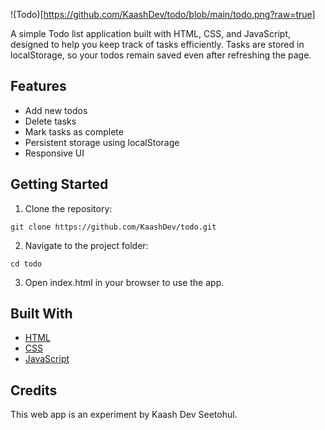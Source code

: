 !(Todo)[https://github.com/KaashDev/todo/blob/main/todo.png?raw=true]

A simple Todo list application built with HTML, CSS, and JavaScript, designed to help you keep track of tasks efficiently.
Tasks are stored in localStorage, so your todos remain saved even after refreshing the page.

## Features
  - Add new todos
  - Delete tasks
  - Mark tasks as complete
  - Persistent storage using localStorage
  - Responsive UI

## Getting Started

1. Clone the repository:
```
git clone https://github.com/KaashDev/todo.git
```
2. Navigate to the project folder:
```
cd todo
```
3. Open index.html in your browser to use the app.

## Built With
  - [HTML](https://www.w3schools.com/html/)
  - [CSS](https://www.w3schools.com/css/)
  - [JavaScript](https://www.w3schools.com/js/)

## Credits
This web app is an experiment by Kaash Dev Seetohul.
